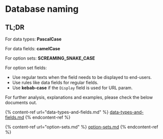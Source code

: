 # Database naming

## TL;DR

For data types: **PascalCase**

For data fields: **camelCase**&#x20;

For option sets: **SCREAMING\_SNAKE\_CASE**&#x20;

For option set fields:

* Use regular texts when the field needs to be displayed to end-users.
* Use rules like data fields for regular fields.
* Use **kebab-case** if the `Display` field is used for URL param.

For further analysis, explanations and examples, please check the below documents out.

{% content-ref url="data-types-and-fields.md" %}
[data-types-and-fields.md](data-types-and-fields.md)
{% endcontent-ref %}

{% content-ref url="option-sets.md" %}
[option-sets.md](option-sets.md)
{% endcontent-ref %}
